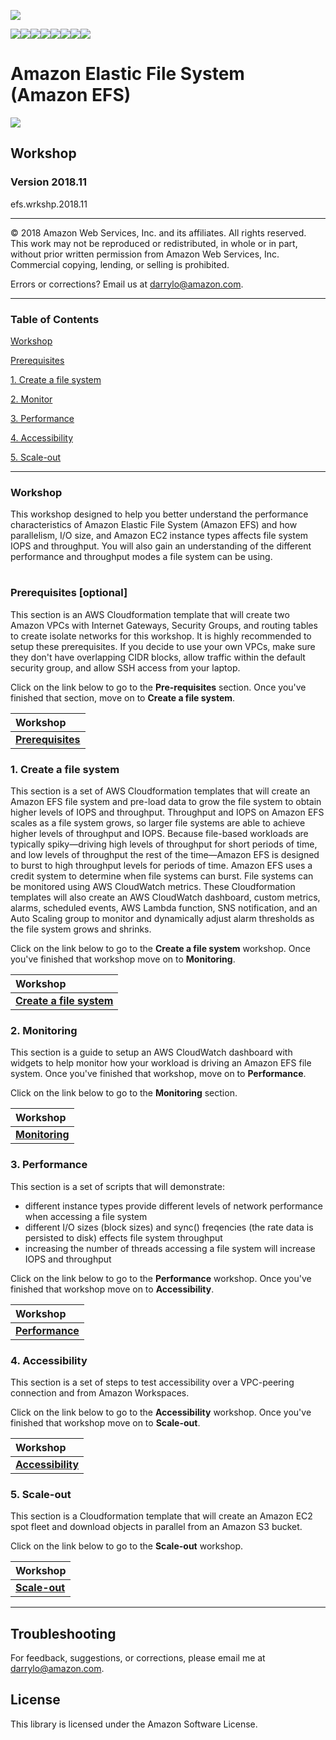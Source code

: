 ![](https://s3.amazonaws.com/aws-us-east-1/tutorial/AWS_logo_PMS_300x180.png)

![](https://s3.amazonaws.com/aws-us-east-1/tutorial/100x100_benefit_available.png)![](https://s3.amazonaws.com/aws-us-east-1/tutorial/100x100_benefit_ingergration.png)![](https://s3.amazonaws.com/aws-us-east-1/tutorial/100x100_benefit_ecryption-lock.png)![](https://s3.amazonaws.com/aws-us-east-1/tutorial/100x100_benefit_fully-managed.png)![](https://s3.amazonaws.com/aws-us-east-1/tutorial/100x100_benefit_lowcost-affordable.png)![](https://s3.amazonaws.com/aws-us-east-1/tutorial/100x100_benefit_performance.png)![](https://s3.amazonaws.com/aws-us-east-1/tutorial/100x100_benefit_scalable.png)![](https://s3.amazonaws.com/aws-us-east-1/tutorial/100x100_benefit_storage.png)


# **Amazon Elastic File System (Amazon EFS)**

![](https://s3.amazonaws.com/aws-us-east-1/tutorial/architecture-product-card_Amazon_Elastic_File_System.svg)

## Workshop

### Version 2018.11

efs.wrkshp.2018.11

---

© 2018 Amazon Web Services, Inc. and its affiliates. All rights reserved. This work may not be  reproduced or redistributed, in whole or in part, without prior written permission from Amazon Web Services, Inc. Commercial copying, lending, or selling is prohibited.

Errors or corrections? Email us at [darrylo@amazon.com](mailto:darrylo@amazon.com).

---

### Table of Contents  
[Workshop](#workshop) 

[Prerequisites](#0-prerequisites)

[1. Create a file system](#1-create-a-file-system)

[2. Monitor](#2-monitoring)

[3. Performance](#3-performance) 

[4. Accessibility](#4-accessibility)

[5. Scale-out](#5-scale-out)


---

### Workshop

This workshop designed to help you better understand the performance characteristics of Amazon Elastic File System (Amazon EFS) and how parallelism, I/O size, and Amazon EC2 instance types affects file system IOPS and throughput. You will also gain an understanding of the different performance and throughput modes a file system can be using.
#
### Prerequisites [optional]
This section is an AWS Cloudformation template that will create two Amazon VPCs with Internet Gateways, Security Groups, and routing tables to create isolate networks for this workshop. It is highly recommended to setup these prerequisites. If you decide to use your own VPCs, make sure they don't have overlapping CIDR blocks, allow traffic within the default security group, and allow SSH access from your laptop.

Click on the link below to go to the **Pre-requisites** section. Once you've finished that section, move on to **Create a file system**.

| Workshop 
| :---
| [**Prerequisites**](/workshop/prerequisites)


### 1. Create a file system
This section is a set of AWS Cloudformation templates that will create an Amazon EFS file system and pre-load data to grow the file system to obtain higher levels of IOPS and throughput. Throughput and IOPS on Amazon EFS scales as a file system grows, so larger file systems are able to achieve higher levels of throughput and IOPS. Because file-based workloads are typically spiky—driving high levels of throughput for short periods of time, and low levels of throughput the rest of the time—Amazon EFS is designed to burst to high throughput levels for periods of time. Amazon EFS uses a credit system to determine when file systems can burst. File systems can be monitored using AWS CloudWatch metrics. These Cloudformation templates will also create an AWS CloudWatch dashboard, custom metrics, alarms, scheduled events, AWS Lambda function, SNS notification, and an Auto Scaling group to monitor and dynamically adjust alarm thresholds as the file system grows and shrinks.

Click on the link below to go to the **Create a file system** workshop. Once you've finished that workshop move on to **Monitoring**.

| Workshop 
| :---
| [**Create a file system**](/workshop/create-file-system)


### 2. Monitoring
This section is a guide to setup an AWS CloudWatch dashboard with widgets to help monitor how your workload is driving an Amazon EFS file system. Once you've finished that workshop, move on to **Performance**.

Click on the link below to go to the **Monitoring** section. 

| Workshop
| :---
| [**Monitoring**](/workshop/monitoring)


### 3. Performance
This section is a set of scripts that will demonstrate:
- different instance types provide different levels of network performance when accessing a file system
- different I/O sizes (block sizes) and sync() freqencies (the rate data is persisted to disk) effects file system throughput
- increasing the number of threads accessing a file system will increase IOPS and throughput

Click on the link below to go to the **Performance** workshop. Once you've finished that workshop move on to **Accessibility**.

| Workshop
| :---
| [**Performance**](/workshop/performance) |


### 4. Accessibility
This section is a set of steps to test accessibility over a VPC-peering connection and from Amazon Workspaces.

Click on the link below to go to the **Accessibility** workshop. Once you've finished that workshop move on to **Scale-out**.

| Workshop
| :---
| [**Accessibility**](/workshop/accessibility) |


### 5. Scale-out
This section is a Cloudformation template that will create an Amazon EC2 spot fleet and download objects in parallel from an Amazon S3 bucket.

Click on the link below to go to the **Scale-out** workshop.

| Workshop
| :---
| [**Scale-out**](/workshop/scale-out) |

---

## Troubleshooting


For feedback, suggestions, or corrections, please email me at [darrylo@amazon.com](mailto:darrylo@amazon.com).


## License

This library is licensed under the Amazon Software License.
